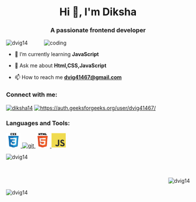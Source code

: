<h1 align="center">Hi 👋, I'm Diksha</h1>
<h3 align="center">A passionate frontend developer</h3>

<img align='right' alt='coding' width="400" src="https://user-images.githubusercontent.com/74038190/256977180-54fb7eef-b1e8-41dc-be97-57e4180b3b24.gif">
<p align="left"> <img src="https://komarev.com/ghpvc/?username=dvig14&label=Profile%20views&color=0e75b6&style=flat" alt="dvig14" /> </p>

- 🌱 I’m currently learning **JavaScript**

- 💬 Ask me about **Html,CSS,JavaScript**

- 📫 How to reach me **dvig41467@gmail.com**

<h3 align="left">Connect with me:</h3>
<p align="left">
<a href="https://linkedin.com/in/diksha14" target="blank"><img align="center" src="https://raw.githubusercontent.com/rahuldkjain/github-profile-readme-generator/master/src/images/icons/Social/linked-in-alt.svg" alt="diksha14" height="30" width="40" /></a>
<a href="https://auth.geeksforgeeks.org/user/https://auth.geeksforgeeks.org/user/dvig41467/" target="blank"><img align="center" src="https://raw.githubusercontent.com/rahuldkjain/github-profile-readme-generator/master/src/images/icons/Social/geeks-for-geeks.svg" alt="https://auth.geeksforgeeks.org/user/dvig41467/" height="30" width="40" /></a>
</p>

<h3 align="left">Languages and Tools:</h3>
<p align="left"> <a href="https://www.w3schools.com/css/" target="_blank" rel="noreferrer"> <img src="https://raw.githubusercontent.com/devicons/devicon/master/icons/css3/css3-original-wordmark.svg" alt="css3" width="40" height="40"/> </a> <a href="https://git-scm.com/" target="_blank" rel="noreferrer"> <img src="https://www.vectorlogo.zone/logos/git-scm/git-scm-icon.svg" alt="git" width="40" height="40"/> </a> <a href="https://www.w3.org/html/" target="_blank" rel="noreferrer"> <img src="https://raw.githubusercontent.com/devicons/devicon/master/icons/html5/html5-original-wordmark.svg" alt="html5" width="40" height="40"/> </a> <a href="https://developer.mozilla.org/en-US/docs/Web/JavaScript" target="_blank" rel="noreferrer"> <img src="https://raw.githubusercontent.com/devicons/devicon/master/icons/javascript/javascript-original.svg" alt="javascript" width="40" height="40"/> </a> </p>


<p><img align="left" src="https://github-readme-stats.vercel.app/api/top-langs?username=dvig14&show_icons=true&locale=en&layout=compact" alt="dvig14" /></p>
<br><br><br>
<p>&nbsp;<img align="right" src="https://github-readme-stats.vercel.app/api?username=dvig14&show_icons=true&locale=en" alt="dvig14" /></p>

<p><img align="center" src="https://github-readme-streak-stats.herokuapp.com/?user=dvig14&" alt="dvig14" /></p>

